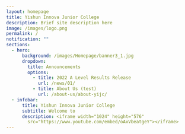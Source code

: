 ```yaml
---
layout: homepage
title: Yishun Innova Junior College
description: Brief site description here
image: /images/logo.png
permalink: /
notification: ""
sections:
  - hero:
      background: /images/Homepage/banner3_1.jpg
      dropdown:
        title: Announcements
        options:
          - title: 2022 A Level Results Release
            url: /news/01/
          - title: About Us (test)
            url: /about-us/about-yijc/
  - infobar:
      title: Yishun Innova Junior College
      subtitle: Welcome to
      description: <iframe width="1024" height="576"
        src="https://www.youtube.com/embed/oAxVbeatgeY"></iframe>
---
```

